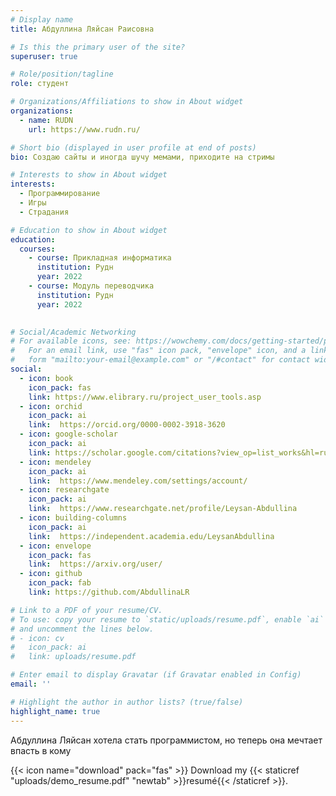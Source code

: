```yaml
---
# Display name
title: Абдуллина Ляйсан Раисовна

# Is this the primary user of the site?
superuser: true

# Role/position/tagline
role: студент

# Organizations/Affiliations to show in About widget
organizations:
  - name: RUDN
    url: https://www.rudn.ru/

# Short bio (displayed in user profile at end of posts)
bio: Создаю сайты и иногда шучу мемами, приходите на стримы

# Interests to show in About widget
interests:
  - Программирование
  - Игры
  - Страдания

# Education to show in About widget
education:
  courses:
    - course: Прикладная информатика
      institution: Рудн
      year: 2022
    - course: Модуль переводчика
      institution: Рудн
      year: 2022
      

# Social/Academic Networking
# For available icons, see: https://wowchemy.com/docs/getting-started/page-builder/#icons
#   For an email link, use "fas" icon pack, "envelope" icon, and a link in the
#   form "mailto:your-email@example.com" or "/#contact" for contact widget.
social:
  - icon: book
    icon_pack: fas
    link: https://www.elibrary.ru/project_user_tools.asp
  - icon: orchid
    icon_pack: ai
    link:  https://orcid.org/0000-0002-3918-3620
  - icon: google-scholar
    icon_pack: ai
    link: https://scholar.google.com/citations?view_op=list_works&hl=ru&user=TZBtE3AAAAAJ
  - icon: mendeley
    icon_pack: ai
    link:  https://www.mendeley.com/settings/account/
  - icon: researchgate
    icon_pack: ai
    link:  https://www.researchgate.net/profile/Leysan-Abdullina
  - icon: building-columns
    icon_pack: ai
    link:  https://independent.academia.edu/LeysanAbdullina
  - icon: envelope
    icon_pack: fas
    link:  https://arxiv.org/user/
  - icon: github
    icon_pack: fab
    link: https://github.com/AbdullinaLR

# Link to a PDF of your resume/CV.
# To use: copy your resume to `static/uploads/resume.pdf`, enable `ai` icons in `params.toml`,
# and uncomment the lines below.
# - icon: cv
#   icon_pack: ai
#   link: uploads/resume.pdf

# Enter email to display Gravatar (if Gravatar enabled in Config)
email: ''

# Highlight the author in author lists? (true/false)
highlight_name: true
---
```


Абдуллина Ляйсан хотела стать программистом, но теперь она мечтает впасть в кому


{{< icon name="download" pack="fas" >}} Download my {{< staticref "uploads/demo_resume.pdf" "newtab" >}}resumé{{< /staticref >}}.
